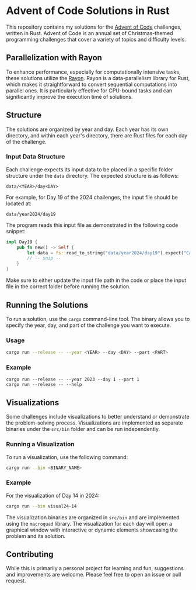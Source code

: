 # Advent of Code Solutions in Rust

This repository contains my solutions for the [Advent of Code](https://adventofcode.com/) challenges, written in Rust. Advent of Code is an annual set of Christmas-themed programming challenges that cover a variety of topics and difficulty levels.

## Parallelization with Rayon

To enhance performance, especially for computationally intensive tasks, these solutions utilize the [Rayon](https://crates.io/crates/rayon). Rayon is a data-parallelism library for Rust, which makes it straightforward to convert sequential computations into parallel ones. It is particularly effective for CPU-bound tasks and can significantly improve the execution time of solutions.

## Structure

The solutions are organized by year and day. Each year has its own directory, and within each year's directory, there are Rust files for each day of the challenge.

### Input Data Structure

Each challenge expects its input data to be placed in a specific folder structure under the `data` directory. The expected structure is as follows:

```
data/<YEAR>/day<DAY>
```

For example, for Day 19 of the 2024 challenges, the input file should be located at:
```
data/year2024/day19
```

The program reads this input file as demonstrated in the following code snippet:
```rust
impl Day19 {
    pub fn new() -> Self {
        let data = fs::read_to_string("data/year2024/day19").expect("Cannot read data file");
        // -- snip --
    }
}
```

Make sure to either update the input file path in the code or place the input file in the correct folder before running the solution.

## Running the Solutions

To run a solution, use the `cargo` command-line tool. The binary allows you to specify the year, day, and part of the challenge you want to execute.

### Usage

```bash
cargo run --release -- --year <YEAR> --day <DAY> --part <PART>
```

### Example
```
cargo run --release -- --year 2023 --day 1 --part 1
cargo run --release -- --help
```

## Visualizations

Some challenges include visualizations to better understand or demonstrate the problem-solving process. Visualizations are implemented as separate binaries under the `src/bin` folder and can be run independently.

### Running a Visualization

To run a visualization, use the following command:

```bash
cargo run --bin <BINARY_NAME>
```

### Example
For the visualization of Day 14 in 2024:

```bash
cargo run --bin visual24-14
```

The visualization binaries are organized in `src/bin` and are implemented using the `macroquad` library. The visualization for each day will open a graphical window with interactive or dynamic elements showcasing the problem and its solution.

## Contributing
While this is primarily a personal project for learning and fun, suggestions and improvements are welcome. Please feel free to open an issue or pull request.
